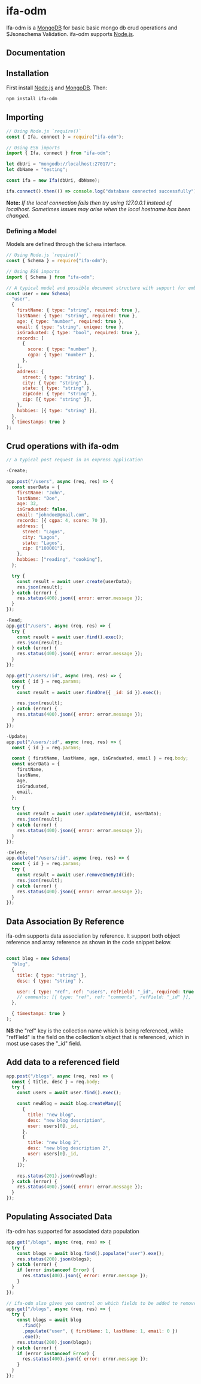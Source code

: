 # ifa-odm

Ifa-odm is a [MongoDB](https://www.mongodb.org/) for basic basic mongo db crud operations and $Jsonschema Validation. ifa-odm supports [Node.js](https://nodejs.org/en/).

## Documentation

<!-- The official documentation website is [mongoosejs.com](http://mongoosejs.com/). -->

## Installation

First install [Node.js](http://nodejs.org/) and [MongoDB](https://www.mongodb.org/downloads). Then:

```sh
npm install ifa-odm
```

## Importing

```javascript
// Using Node.js `require()`
const { Ifa, connect } = require("ifa-odm");

// Using ES6 imports
import { Ifa, connect } from "ifa-odm";
```

```javascript
let dbUri = "mongodb://localhost:27017/";
let dbName = "testing";

const ifa = new Ifa(dbUri, dbName);

ifa.connect().then(() => console.log("database connected successfully"));
```

**Note:** _If the local connection fails then try using 127.0.0.1 instead of localhost. Sometimes issues may arise when the local hostname has been changed._

### Defining a Model

Models are defined through the `Schema` interface.

```javascript
// Using Node.js `require()`
const { Schema } = require("ifa-odm");

// Using ES6 imports
import { Schema } from "ifa-odm";

// A typical model and possible document structure with support for embedded associated data for both arrays, objects and nexted arrays and nexted objects
const user = new Schema(
  "user",
  {
    firstName: { type: "string", required: true },
    lastName: { type: "string", required: true },
    age: { type: "number", required: true },
    email: { type: "string", unique: true },
    isGraduated: { type: "bool", required: true },
    records: [
      {
        score: { type: "number" },
        cgpa: { type: "number" },
      },
    ],
    address: {
      street: { type: "string" },
      city: { type: "string" },
      state: { type: "string" },
      zipCode: { type: "string" },
      zip: [{ type: "string" }],
    },
    hobbies: [{ type: "string" }],
  },
  { timestamps: true }
);
```

## Crud operations with ifa-odm

```javascript
// a typical post request in an express application

-Create;

app.post("/users", async (req, res) => {
  const userData = {
    firstName: "John",
    lastName: "Doe",
    age: 32,
    isGraduated: false,
    email: "johndoe@gmail.com",
    records: [{ cgpa: 4, score: 70 }],
    address: {
      street: "Lagos",
      city: "Lagos",
      state: "Lagos",
      zip: ["100001"],
    },
    hobbies: ["reading", "cooking"],
  };

  try {
    const result = await user.create(userData);
    res.json(result);
  } catch (error) {
    res.status(400).json({ error: error.message });
  }
});

-Read;
app.get("/users", async (req, res) => {
  try {
    const result = await user.find().exec();
    res.json(result);
  } catch (error) {
    res.status(400).json({ error: error.message });
  }
});

app.get("/users/:id", async (req, res) => {
  const { id } = req.params;
  try {
    const result = await user.findOne({ _id: id }).exec();

    res.json(result);
  } catch (error) {
    res.status(400).json({ error: error.message });
  }
});

-Update;
app.put("/users/:id", async (req, res) => {
  const { id } = req.params;

  const { firstName, lastName, age, isGraduated, email } = req.body;
  const userData = {
    firstName,
    lastName,
    age,
    isGraduated,
    email,
  };

  try {
    const result = await user.updateOneById(id, userData);
    res.json(result);
  } catch (error) {
    res.status(400).json({ error: error.message });
  }
});

-Delete;
app.delete("/users/:id", async (req, res) => {
  const { id } = req.params;
  try {
    const result = await user.removeOneById(id);
    res.json(result);
  } catch (error) {
    res.status(400).json({ error: error.message });
  }
});
```

## Data Association By Reference

ifa-odm supports data association by reference.
It support both object reference and array reference as shown in the code snippet below.

```Javascript

const blog = new Schema(
  "blog",
  {
    title: { type: "string" },
    desc: { type: "string" },

    user: { type: "ref", ref: "users", refField: "_id", required: true },
    // comments: [{ type: "ref", ref: "comments", refField: "_id" }],
  },

  { timestamps: true }
);

```

**NB** the "ref" key is the collection name which is being referenced, while "refField" is the field on the collection's object that is referenced, which in most use cases the "\_id" field.

## Add data to a referenced field

```javascript
app.post("/blogs", async (req, res) => {
  const { title, desc } = req.body;
  try {
    const users = await user.find().exec();

    const newBlog = await blog.createMany([
      {
        title: "new blog",
        desc: "new blog description",
        user: users[0]._id,
      },
      {
        title: "new blog 2",
        desc: "new blog description 2",
        user: users[0]._id,
      },
    ]);

    res.status(201).json(newBlog);
  } catch (error) {
    res.status(400).json({ error: error.message });
  }
});
```

## Populating Associated Data

ifa-odm has supported for associated data population

```javascript
app.get("/blogs", async (req, res) => {
  try {
    const blogs = await blog.find().populate("user").exe();
    res.status(200).json(blogs);
  } catch (error) {
    if (error instanceof Error) {
      res.status(400).json({ error: error.message });
    }
  }
});

// ifa-odm also gives you control on which fields to be added to removed
app.get("/blogs", async (req, res) => {
  try {
    const blogs = await blog
      .find()
      .populate("user", { firstName: 1, lastName: 1, email: 0 })
      .exe();
    res.status(200).json(blogs);
  } catch (error) {
    if (error instanceof Error) {
      res.status(400).json({ error: error.message });
    }
  }
});
```
